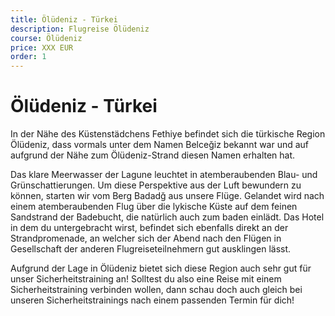```yaml
---
title: Ölüdeniz - Türkei
description: Flugreise Ölüdeniz
course: Ölüdeniz
price: XXX EUR
order: 1
---
```


# Ölüdeniz - Türkei
 
In der Nähe des Küstenstädchens Fethiye befindet sich die türkische Region Ölüdeniz, dass vormals unter dem Namen Belceğiz bekannt war und auf aufgrund der Nähe zum Ölüdeniz-Strand diesen Namen erhalten hat.

Das klare Meerwasser der Lagune leuchtet in atemberaubenden Blau- und Grünschattierungen. Um diese Perspektive aus der Luft bewundern zu können, starten wir vom Berg Badadğ aus unsere Flüge. Gelandet wird nach einem atemberaubenden Flug über die lykische Küste auf dem feinen Sandstrand der Badebucht, die natürlich auch zum baden einlädt. 
Das Hotel in dem du untergebracht wirst, befindet sich ebenfalls direkt an der Strandpromenade, an welcher sich der Abend nach den Flügen in Gesellschaft der anderen Flugreiseteilnehmern gut ausklingen lässt. 

Aufgrund der Lage in Ölüdeniz bietet sich diese Region auch sehr gut für unser Sicherheitstraining an! Solltest du also eine Reise mit einem Sicherheitstraining verbinden wollen, dann schau doch auch gleich bei unseren Sicherheitstrainings nach einem passenden Termin für dich! 
